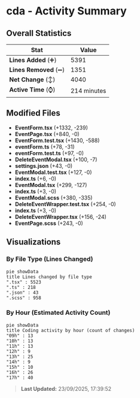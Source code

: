 # cda - Activity Summary 

## Overall Statistics

| Stat                   | Value                                                             |
| ---------------------- | ----------------------------------------------------------------- |
| **Lines Added** (➕)   | 5391                                          |
| **Lines Removed** (➖) | 1351                                        |
| **Net Change** (↕)    | 4040                |
| **Active Time** (⌚)   | 214 minutes |


## Modified Files
- **EventForm.tsx** (+1332, -239)
- **EventPage.tsx** (+840, -0)
- **EventForm.test.tsx** (+1430, -588)
- **eventForm.ts** (+78, -31)
- **eventForm.test.ts** (+97, -0)
- **DeleteEventModal.tsx** (+100, -7)
- **settings.json** (+43, -0)
- **EventModal.test.tsx** (+127, -0)
- **index.ts** (+6, -0)
- **EventModal.tsx** (+299, -127)
- **index.ts** (+3, -0)
- **EventModal.scss** (+380, -335)
- **DeleteEventWrapper.test.tsx** (+254, -0)
- **index.ts** (+3, -0)
- **DeleteEventWrapper.tsx** (+156, -24)
- **EventPage.scss** (+243, -0)

## Visualizations

### By File Type (Lines Changed)

```mermaid
pie showData
title Lines changed by file type
".tsx" : 5523
".ts" : 218
".json" : 43
".scss" : 958
```

### By Hour (Estimated Activity Count)

```mermaid
pie showData
title Coding activity by hour (count of changes)
"09h" : 13
"10h" : 13
"11h" : 13
"12h" : 9
"13h" : 25
"14h" : 9
"15h" : 10
"16h" : 26
"17h" : 40
```


> **Last Updated:** 23/09/2025, 17:39:52